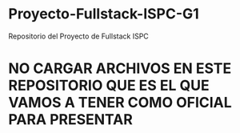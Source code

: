 # Proyecto-Fullstack-ISPC-G1
Repositorio del Proyecto de Fullstack ISPC

# NO CARGAR ARCHIVOS EN ESTE REPOSITORIO QUE ES EL QUE VAMOS A TENER COMO OFICIAL PARA PRESENTAR 

